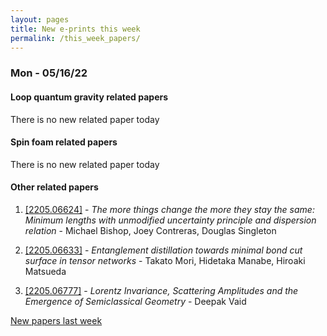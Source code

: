 ```yaml
---
layout: pages
title: New e-prints this week
permalink: /this_week_papers/
---
```




### Mon - 05/16/22

#### Loop quantum gravity related papers

There is no new related paper today 

#### Spin foam related papers

There is no new related paper today 



#### Other related papers

1. [[2205.06624]](https://arxiv.org/abs/2205.06624) - *The more things change the more they stay the same: Minimum lengths with  unmodified uncertainty principle and dispersion relation* - Michael Bishop, Joey Contreras, Douglas Singleton

1. [[2205.06633]](https://arxiv.org/abs/2205.06633) - *Entanglement distillation towards minimal bond cut surface in tensor  networks* - Takato Mori, Hidetaka Manabe, Hiroaki Matsueda

1. [[2205.06777]](https://arxiv.org/abs/2205.06777) - *Lorentz Invariance, Scattering Amplitudes and the Emergence of  Semiclassical Geometry* - Deepak Vaid






[New papers last week]({{site.url}}/archived/weekly/pre-prints/2022/05/16/archived_weekly_papers.html)
